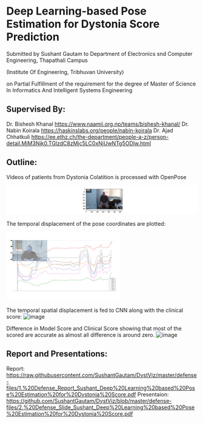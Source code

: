 # Deep Learning-based Pose Estimation for Dystonia Score Prediction
Submitted by Sushant Gautam to Department of Electronics snd Computer Engineering,  Thapathali Campus 

(Institute Of Engineering, Tribhuvan University)

on Partial Fulfillment of the requirement for the degree of Master of Science In Informatics And Intelligent Systems Engineering

## Supervised By:
Dr. Bishesh Khanal https://www.naamii.org.np/teams/bishesh-khanal/
Dr. Nabin Koirala https://haskinslabs.org/people/nabin-koirala 
Dr. Ajad Chhatkuli https://ee.ethz.ch/the-department/people-a-z/person-detail.MjM3Njk0.TGlzdC8zMjc5LC0xNjUwNTg5ODIw.html

## Outline:
Videos of patients from Dystonia Colatition is processed with OpenPose

![image](https://github.com/SushantGautam/DystViz/blob/master/scripts/demo2.gif?raw=true)

The temporal displacement of the pose coordinates are plotted:

![image](https://github.com/SushantGautam/DystViz/blob/master/scripts/DYS_9_Neck_0.gif?raw=true)

The temporal spatial displacement is fed to CNN along with the clinical score:
![image](https://user-images.githubusercontent.com/16721983/164608373-3020b4bc-ea30-4529-89ad-ef3292de1b1a.png)

Difference in Model Score and Clinical Score showing that most of the scored are accurate as almost all difference is around zero.
![image](https://user-images.githubusercontent.com/16721983/164608438-967f179a-9e7d-4ddd-9d24-0d93a7035376.png)

## Report and Presentations:
Report: https://raw.githubusercontent.com/SushantGautam/DystViz/master/defense-files/1.%20Defense_Report_Sushant_Deep%20Learning%20based%20Pose%20Estimation%20for%20Dystonia%20Score.pdf
Presentaion: https://github.com/SushantGautam/DystViz/blob/master/defense-files/2.%20Defense_Slide_Sushant_Deep%20Learning%20based%20Pose%20Estimation%20for%20Dystonia%20Score.pdf
